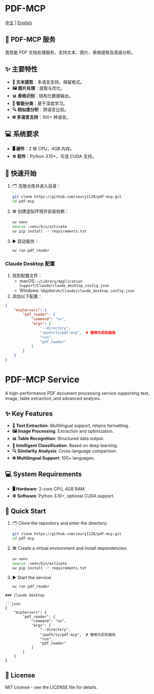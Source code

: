 # PDF-MCP

[中文](#pdf-mcp-服务) | [English](#pdf-mcp-service)

## 📄 PDF-MCP 服务

高性能 PDF 文档处理服务，支持文本、图片、表格提取及高级分析。

## ✨ 主要特性

- **📜 文本提取**：多语言支持，保留格式。
- **🖼️ 图片处理**：提取与优化。
- **📊 表格识别**：结构化数据输出。
- **🧠 智能分类**：基于深度学习。
- **🔍 相似度分析**：跨语言比较。
- **🌐 多语言支持**：100+ 种语言。

## 💻 系统要求

- **🖥️ 硬件**：2 核 CPU，4GB 内存。
- **⚙️ 软件**：Python 3.10+，可选 CUDA 支持。

## 🚀 快速开始

1. 🗂️ 克隆仓库并进入目录：
   ```bash
   git clone https://github.com/saury1120/pdf-mcp.git
   cd pdf-mcp
   ```
2. 🛠️ 创建虚拟环境并安装依赖：
   ```bash
   uv venv
   source .venv/bin/activate
   uv pip install -r requirements.txt
   ```
3. ▶️ 启动服务：
   ```bash
   uv run pdf_reader

   
### Claude Desktop 配置
1. 找到配置文件：
   - macOS: `~/Library/Application Support/Claude/claude_desktop_config.json`
   - Windows: `%AppData%/Claude/claude_desktop_config.json`
2. 添加以下配置：
```json
{
    "mcpServers": {
        "pdf_reader": {
            "command": "uv",
            "args": [
                "--directory",
                "/path/to/pdf-mcp",  # 替换为实际路径
                "run",
                "pdf_reader"
            ]
        }
    }
}


 ```


# PDF-MCP Service

A high-performance PDF document processing service supporting text, image, table extraction, and advanced analysis.

## ✨ Key Features

- **📜 Text Extraction**: Multilingual support, retains formatting.
- **🖼️ Image Processing**: Extraction and optimization.
- **📊 Table Recognition**: Structured data output.
- **🧠 Intelligent Classification**: Based on deep learning.
- **🔍 Similarity Analysis**: Cross-language comparison.
- **🌐 Multilingual Support**: 100+ languages.

## 💻 System Requirements

- **🖥️ Hardware**: 2-core CPU, 4GB RAM.
- **⚙️ Software**: Python 3.10+, optional CUDA support.

## 🚀 Quick Start

1. 🗂️ Clone the repository and enter the directory:
   ```bash
   git clone https://github.com/saury1120/pdf-mcp.git
   cd pdf-mcp
   ```
2. 🛠️ Create a virtual environment and install dependencies:
   ```bash
   uv venv
   source .venv/bin/activate
   uv pip install -r requirements.txt
   ```
3. ▶️ Start the service:
   ```bash
   uv run pdf_reader

```
### Claude Desktop 

```json
{
    "mcpServers": {
        "pdf_reader": {
            "command": "uv",
            "args": [
                "--directory",
                "/path/to/pdf-mcp",  # 替换为实际路径
                "run",
                "pdf_reader"
            ]
        }
    }
}

```
## 📄 License

MIT License - see the LICENSE file for details.
